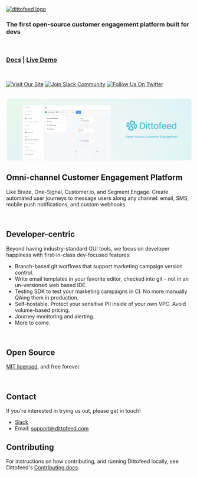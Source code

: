 <p style="border: none; margin-bottom:0; padding-bottom: 0;" position="left">
  <a href="https://dittofeed.com">
    <picture>
      <img width="350" alt="dittofeed logo" src="https://raw.githubusercontent.com/dittofeed/dittofeed/main/packages/docs/logo/light.png">
    </picture>
  </a>
</p>

<h3 position="left">The first open-source customer engagement platform built for devs</h3>

<br />

<h3 position="left">
  <a target="_blank" href="https://docs.dittofeed.com/" rel="dofollow"><strong>Docs</strong></a>
  |
  <a target="_blank" href="https://demo.dittofeed.com/dashboard/journeys/7abdc111-5743-495f-9365-7a2c37929279" rel="dofollow"><strong>Live Demo</strong></a>
  <br />
</h3>

<br />

<a href="https://dittofeed.com/"><img alt="Visit Our Site" src="https://img.shields.io/badge/site-Dittofeed-orange"/></a>
<a href="https://join.slack.com/t/dittofeed-community/shared_invite/zt-1rwjkx7w1-Jj8MeB1wN~hiM7uuErLj1A"><img alt="Join Slack Community" src="https://img.shields.io/badge/slack-Dittofeed-brightgreen.svg?logo=slack"/></a>
<a href="https://twitter.com/dittofeed"><img alt="Follow Us On Twitter" src="https://img.shields.io/badge/follow-Dittofeed-blue?logo=twitter"/></a>

<br />

<a href="https://dittofeed.com/">
  <img src="packages/docs/images/github-readme-banner.png" alt="Dittofeed Admin Panel Banner" />
</a>

<br />

## Omni-channel Customer Engagement Platform

Like Braze, One-Signal, Customer.io, and Segment Engage. Create automated user journeys to message users along any channel: email, SMS, mobile push notifications, and custom webhooks.

<br />

## Developer-centric

Beyond having industry-standard GUI tools, we focus on developer happiness with first-in-class dev-focused features:

* Branch-based git worflows that support marketing campaign version control.
* Write email templates in your favorite editor, checked into git - not in an un-versioned web based IDE.
* Testing SDK to test your marketing campaigns in CI. No more manually QAing them in production.
* Self-hostable. Protect your sensitive PII inside of your own VPC. Avoid volume-based pricing.
* Journey monitoring and alerting.
* More to come.

<br />
  
## Open Source

[MIT licensed](/LICENSE), and free forever.

<br />

## Contact

If you're interested in trying us out, please get in touch!

* [Slack](https://join.slack.com/t/dittofeed-community/shared_invite/zt-1rwjkx7w1-Jj8MeB1wN~hiM7uuErLj1A)
* Email: [support@dittofeed.com](mailto:support@dittofeed.com)

## Contributing

For instructions on how contributing, and running Dittofeed locally, see Dittofeed's [Contributing docs](https://docs.dittofeed.com/contributing/).
